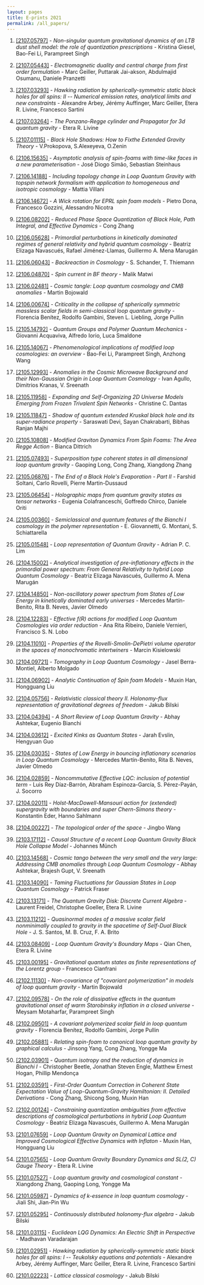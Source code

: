 ```yaml
---
layout: pages
title: E-prints 2021
permalink: /all_papers/
---
```







1. [[2107.05797]](https://arxiv.org/abs/2107.05797) - *Non-singular quantum gravitational dynamics of an LTB dust shell model:  the role of quantization prescriptions* - Kristina Giesel, Bao-Fei Li, Parampreet Singh

1. [[2107.05443]](https://arxiv.org/abs/2107.05443) - *Electromagnetic duality and central charge from first order formulation* - Marc Geiller, Puttarak Jai-akson, Abdulmajid Osumanu, Daniele Pranzetti

1. [[2107.03293]](https://arxiv.org/abs/2107.03293) - *Hawking radiation by spherically-symmetric static black holes for all  spins: II -- Numerical emission rates, analytical limits and new constraints* - Alexandre Arbey, Jérémy Auffinger, Marc Geiller, Etera R. Livine, Francesco Sartini

1. [[2107.03264]](https://arxiv.org/abs/2107.03264) - *The Ponzano-Regge cylinder and Propagator for 3d quantum gravity* - Etera R. Livine

1. [[2107.01115]](https://arxiv.org/abs/2107.01115) - *Black Hole Shadows: How to Fixthe Extended Gravity Theory* - V.Prokopova, S.Alexeyeva, O.Zenin

1. [[2106.15635]](https://arxiv.org/abs/2106.15635) - *Asymptotic analysis of spin-foams with time-like faces in a new  parameterisation* - José Diogo Simão, Sebastian Steinhaus

1. [[2106.14188]](https://arxiv.org/abs/2106.14188) - *Including topology change in Loop Quantum Gravity with topspin network  formalism with application to homogeneous and isotropic cosmology* - Mattia Villani

1. [[2106.14672]](https://arxiv.org/abs/2106.14672) - *A Wick rotation for EPRL spin foam models* - Pietro Dona, Francesco Gozzini, Alessandro Nicotra

1. [[2106.08202]](https://arxiv.org/abs/2106.08202) - *Reduced Phase Space Quantization of Black Hole, Path Integral, and  Effective Dynamics* - Cong Zhang

1. [[2106.05628]](https://arxiv.org/abs/2106.05628) - *Primordial perturbations in kinetically dominated regimes of general  relativity and hybrid quantum cosmology* - Beatriz Elizaga Navascués, Rafael Jiménez-Llamas, Guillermo A. Mena Marugán

1. [[2106.06043]](http://arxiv.org/abs/2106.06043v1) - *Backreaction in Cosmology* - S. Schander, T. Thiemann

1. [[2106.04870]](https://arxiv.org/abs/2106.04870) - *Spin current in BF theory* - Malik Matwi 

1. [[2106.02481]](http://arxiv.org/abs/2106.02481v1) - *Cosmic tangle: Loop quantum cosmology and CMB anomalies* - Martin Bojowald

1. [[2106.00674]](http://arxiv.org/abs/2106.00674v1) - *Criticality in the collapse of spherically symmetric massless scalar fields in semi-classical loop quantum gravity* - Florencia Benítez, Rodolfo Gambini, Steven L. Liebling, Jorge Pullin

1. [[2105.14792]](http://arxiv.org/abs/2105.14792v1) - *Quantum Groups and Polymer Quantum Mechanics* - Giovanni Acquaviva, Alfredo Iorio, Luca Smaldone

1. [[2105.14067]](http://arxiv.org/abs/2105.14067v1) - *Phenomenological implications of modified loop cosmologies: an overview* - Bao-Fei Li, Parampreet Singh, Anzhong Wang

1. [[2105.12993]](http://arxiv.org/abs/2105.12993v1) - *Anomalies in the Cosmic Microwave Background and their Non-Gaussian Origin in Loop Quantum Cosmology* - Ivan Agullo, Dimitrios Kranas, V. Sreenath

1. [[2105.11958]](http://arxiv.org/abs/2105.11958v1) - *Expanding and Self-Organizing 2D Universe Models Emerging from Frozen Trivalent Spin Networks* - Christine C. Dantas

1. [[2105.11847]](http://arxiv.org/abs/2105.11847v1) - *Shadow of quantum extended Kruskal black hole and its super-radiance property* - Saraswati Devi, Sayan Chakrabarti, Bibhas Ranjan Majhi

1. [[2105.10808]](http://arxiv.org/abs/2105.10808v1) - *Modified Graviton Dynamics From Spin Foams: The Area Regge Action* - Bianca Dittrich

1. [[2105.07493]](http://arxiv.org/abs/2105.07493v1) - *Superposition type coherent states in all dimensional loop quantum gravity* - Gaoping Long, Cong Zhang, Xiangdong Zhang

1. [[2105.06876]](http://arxiv.org/abs/2105.06876v1) - *The End of a Black Hole\'s Evaporation - Part II* - Farshid Soltani, Carlo Rovelli, Pierre Martin-Dussaud

1. [[2105.06454]](http://arxiv.org/abs/2105.06454v1) - *Holographic maps from quantum gravity states as tensor networks* - Eugenia Colafranceschi, Goffredo Chirco, Daniele Oriti

1. [[2105.00360]](http://arxiv.org/abs/2105.00360v1) - *Semiclassical and quantum features of the Bianchi I cosmology in the polymer representation* - E. Giovannetti, G. Montani, S. Schiattarella

1. [[2105.01548]](http://arxiv.org/abs/2105.01548v1) - *Loop representation of Quantum Gravity* - Adrian P. C. Lim

1. [[2104.15002]](http://arxiv.org/abs/2104.15002v1) - *Analytical investigation of pre-inflationary effects in the primordial power spectrum: From General Relativity to hybrid Loop Quantum Cosmology* - Beatriz Elizaga Navascués, Guillermo A. Mena Marugán

1. [[2104.14850]](http://arxiv.org/abs/2104.14850v1) - *Non-oscillatory power spectrum from States of Low Energy in kinetically dominated early universes* - Mercedes Martín-Benito, Rita B. Neves, Javier Olmedo

1. [[2104.12283]](http://arxiv.org/abs/2104.12283v2) - *Effective $f(R)$ actions for modified Loop Quantum Cosmologies via order reduction* - Ana Rita Ribeiro, Daniele Vernieri, Francisco S. N. Lobo

1. [[2104.11010]](http://arxiv.org/abs/2104.11010v2) - *Properties of the Rovelli-Smolin-DePietri volume operator in the spaces of monochromatic intertwiners* - Marcin Kisielowski

1. [[2104.09721]](http://arxiv.org/abs/2104.09721v1) - *Tomography in Loop Quantum Cosmology* - Jasel Berra-Montiel, Alberto Molgado

1. [[2104.06902]](http://arxiv.org/abs/2104.06902v1) - *Analytic Continuation of Spin foam Models* - Muxin Han, Hongguang Liu

1. [[2104.05756]](http://arxiv.org/abs/2104.05756v1) - *Relativistic classical theory II. Holonomy-flux representation of gravitational degrees of freedom* - Jakub Bilski

1. [[2104.04394]](http://arxiv.org/abs/2104.04394v1) - *A Short Review of Loop Quantum Gravity* - Abhay Ashtekar, Eugenio Bianchi

1. [[2104.03612]](http://arxiv.org/abs/2104.03612v1) - *Excited Kinks as Quantum States* - Jarah Evslin, Hengyuan Guo

1. [[2104.03035]](http://arxiv.org/abs/2104.03035v1) - *States of Low Energy in bouncing inflationary scenarios in Loop Quantum Cosmology* - Mercedes Martín-Benito, Rita B. Neves, Javier Olmedo

1. [[2104.02859]](http://arxiv.org/abs/2104.02859v1) - *Noncommutative Effective LQC: inclusion of potential term* - Luis Rey Díaz-Barrón, Abraham Espinoza-García, S. Pérez-Payán, J. Socorro

1. [[2104.02011]](http://arxiv.org/abs/2104.02011v1) - *Holst-MacDowell-Mansouri action for (extended) supergravity with boundaries and super Chern-Simons theory* - Konstantin Eder, Hanno Sahlmann

1. [[2104.00227]](http://arxiv.org/abs/2104.00227v1) - *The topological order of the space* - Jingbo Wang

1. [[2103.17112]](http://arxiv.org/abs/2103.17112v1) - *Causal Structure of a recent Loop Quantum Gravity Black Hole Collapse Model* - Johannes Münch

1. [[2103.14568]](http://arxiv.org/abs/2103.14568v1) - *Cosmic tango between the very small and the very large: Addressing CMB anomalies through Loop Quantum Cosmology* - Abhay Ashtekar, Brajesh Gupt, V. Sreenath

1. [[2103.14090]](http://arxiv.org/abs/2103.14090v1) - *Taming Fluctuations for Gaussian States in Loop Quantum Cosmology* - Patrick Fraser

1. [[2103.13171]](http://arxiv.org/abs/2103.13171v1) - *The Quantum Gravity Disk: Discrete Current Algebra* - Laurent Freidel, Christophe Goeller, Etera R. Livine

1. [[2103.11212]](http://arxiv.org/abs/2103.11212v1) - *Quasinormal modes of a massive scalar field nonminimally coupled to gravity in the spacetime of Self-Dual Black Hole* - J. S. Santos, M. B. Cruz, F. A. Brito

1. [[2103.08409]](http://arxiv.org/abs/2103.08409v1) - *Loop Quantum Gravity\'s Boundary Maps* - Qian Chen, Etera R. Livine

1. [[2103.00195]](http://arxiv.org/abs/2103.00195v1) - *Gravitational quantum states as finite representations of the Lorentz group* - Francesco Cianfrani

1. [[2102.11130]](http://arxiv.org/abs/2102.11130v1) - *Non-covariance of "covariant polymerization" in models of loop quantum gravity* - Martin Bojowald

1. [[2102.09578]](http://arxiv.org/abs/2102.09578v1) - *On the role of dissipative effects in the quantum gravitational onset of warm Starobinsky inflation in a closed universe* - Meysam Motaharfar, Parampreet Singh

1. [[2102.09501]](http://arxiv.org/abs/2102.09501v1) - *A covariant polymerized scalar field in loop quantum gravity* - Florencia Benítez, Rodolfo Gambini, Jorge Pullin

1. [[2102.05881]](http://arxiv.org/abs/2102.05881v2) - *Relating spin-foam to canonical loop quantum gravity by graphical calculus* - Jinsong Yang, Cong Zhang, Yongge Ma

1. [[2102.03901]](http://arxiv.org/abs/2102.03901v1) - *Quantum isotropy and the reduction of dynamics in Bianchi I* - Christopher Beetle, Jonathan Steven Engle, Matthew Ernest Hogan, Phillip Mendonça

1. [[2102.03591]](http://arxiv.org/abs/2102.03591v1) - *First-Order Quantum Correction in Coherent State Expectation Value of Loop-Quantum-Gravity Hamiltonian: II. Detailed Derivations* - Cong Zhang, Shicong Song, Muxin Han

1. [[2102.00124]](http://arxiv.org/abs/2102.00124v1) - *Constraining quantization ambiguities from effective descriptions of cosmological perturbations in hybrid Loop Quantum Cosmology* - Beatriz Elizaga Navascués, Guillermo A. Mena Marugán

1. [[2101.07659]](http://arxiv.org/abs/2101.07659v1) - *Loop Quantum Gravity on Dynamical Lattice and Improved Cosmological Effective Dynamics with Inflaton* - Muxin Han, Hongguang Liu

1. [[2101.07565]](http://arxiv.org/abs/2101.07565v1) - *Loop Quantum Gravity Boundary Dynamics and SL(2, C) Gauge Theory* - Etera R. Livine

1. [[2101.07527]](http://arxiv.org/abs/2101.07527v1) - *Loop quantum gravity and cosmological constant* - Xiangdong Zhang, Gaoping Long, Yongge Ma

1. [[2101.05987]](http://arxiv.org/abs/2101.05987v1) - *Dynamics of k-essence in loop quantum cosmology* - Jiali Shi, Jian-Pin Wu

1. [[2101.05295]](http://arxiv.org/abs/2101.05295v1) - *Continuously distributed holonomy-flux algebra* - Jakub Bilski

1. [[2101.03115]](http://arxiv.org/abs/2101.03115v1) - *Euclidean LQG Dynamics: An Electric Shift in Perspective* - Madhavan Varadarajan

1. [[2101.02951]](http://arxiv.org/abs/2101.02951v2) - *Hawking radiation by spherically-symmetric static black holes for all spins: I -- Teukolsky equations and potentials* - Alexandre Arbey, Jérémy Auffinger, Marc Geiller, Etera R. Livine, Francesco Sartini

1. [[2101.02223]](http://arxiv.org/abs/2101.02223v2) - *Lattice classical cosmology* - Jakub Bilski

